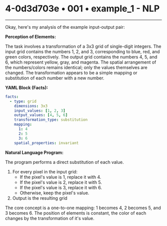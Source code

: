 # 4-0d3d703e • 001 • example_1 - NLP

---
Okay, here's my analysis of the example input-output pair:

**Perception of Elements:**

The task involves a transformation of a 3x3 grid of single-digit integers. The input grid contains the numbers 1, 2, and 3, corresponding to blue, red, and green colors, respectively. The output grid contains the numbers 4, 5, and 6, which represent yellow, gray, and magenta. The spatial arrangement of the numbers/colors remains identical; only the values themselves are changed. The transformation appears to be a simple mapping or substitution of each number with a new number.

**YAML Block (Facts):**



```yaml
facts:
  - type: grid
    dimensions: 3x3
    input_values: [1, 2, 3]
    output_values: [4, 5, 6]
    transformation_type: substitution
    mapping:
      1: 4
      2: 5
      3: 6
    spatial_properties: invariant
```



**Natural Language Program:**

The program performs a direct substitution of each value.
1.  For every pixel in the input grid:
    *   If the pixel's value is 1, replace it with 4.
    *   If the pixel's value is 2, replace it with 5.
    *   If the pixel's value is 3, replace it with 6.
    *   Otherwise, keep the pixel's value.
2.  Output is the resulting grid

The core concept is a one-to-one mapping: 1 becomes 4, 2 becomes 5, and 3 becomes 6. The position of elements is constant, the color of each changes by the transformation of it's value.

